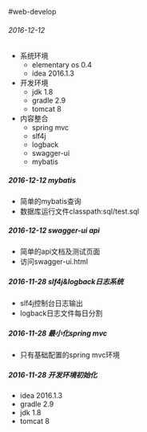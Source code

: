 #web-develop
###### 2016-12-12
* 系统环境 
    * elementary os 0.4
    * idea 2016.1.3
* 开发环境
    * jdk 1.8
    * gradle 2.9
    * tomcat 8
* 内容整合
    * spring mvc
    * slf4j
    * logback
    * swagger-ui
    * mybatis
    
##### 2016-12-12 mybatis
* 简单的mybatis查询
* 数据库运行文件classpath:sql/test.sql

##### 2016-12-12 swagger-ui api
* 简单的api文档及测试页面
* 访问swagger-ui.html

##### 2016-11-28 slf4j&logback日志系统
* slf4j控制台日志输出
* logback日志文件每日分割

##### 2016-11-28 最小化spring mvc
* 只有基础配置的spring mvc环境

##### 2016-11-28 开发环境初始化
* idea 2016.1.3
* gradle 2.9
* jdk 1.8
* tomcat 8
